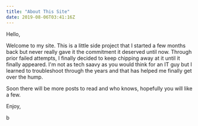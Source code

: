```yaml
---
title: "About This Site"
date: 2019-08-06T03:41:16Z
---
```


Hello,

Welcome to my site. This is a little side project that I started a few months back but never really gave it the commitment it deserved until now. Through prior failed attempts, I finally decided to keep chipping away at it until it finally appeared. I'm not as tech saavy as you would think for an IT guy but I learned to troubleshoot through the years and that has helped me finally get over the hump.

Soon there will be more posts to read and who knows, hopefully you will like a few.

Enjoy,

b
